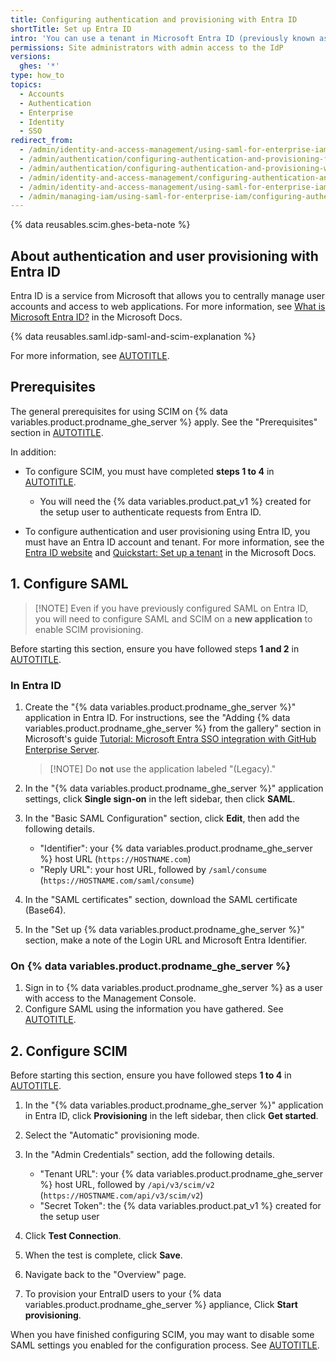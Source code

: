 ```yaml
---
title: Configuring authentication and provisioning with Entra ID
shortTitle: Set up Entra ID
intro: 'You can use a tenant in Microsoft Entra ID (previously known as Azure AD) as an identity provider (IdP) to centrally manage authentication and user provisioning for {% data variables.location.product_location %}.'
permissions: Site administrators with admin access to the IdP
versions:
  ghes: '*'
type: how_to
topics:
  - Accounts
  - Authentication
  - Enterprise
  - Identity
  - SSO
redirect_from:
  - /admin/identity-and-access-management/using-saml-for-enterprise-iam/configuring-authentication-and-provisioning-for-your-enterprise-using-azure-ad
  - /admin/authentication/configuring-authentication-and-provisioning-for-your-enterprise-using-azure-ad
  - /admin/authentication/configuring-authentication-and-provisioning-with-your-identity-provider/configuring-authentication-and-provisioning-for-your-enterprise-using-azure-ad
  - /admin/identity-and-access-management/configuring-authentication-and-provisioning-with-your-identity-provider/configuring-authentication-and-provisioning-for-your-enterprise-using-azure-ad
  - /admin/identity-and-access-management/using-saml-for-enterprise-iam/configuring-authentication-and-provisioning-for-your-enterprise-using-entra-id
  - /admin/managing-iam/using-saml-for-enterprise-iam/configuring-authentication-and-provisioning-for-your-enterprise-using-entra-id
---
```


{% data reusables.scim.ghes-beta-note %}

## About authentication and user provisioning with Entra ID

Entra ID is a service from Microsoft that allows you to centrally manage user accounts and access to web applications. For more information, see [What is Microsoft Entra ID?](https://learn.microsoft.com/entra/fundamentals/whatis) in the Microsoft Docs.

{% data reusables.saml.idp-saml-and-scim-explanation %}

For more information, see [AUTOTITLE](/admin/managing-iam/provisioning-user-accounts-with-scim/user-provisioning-with-scim-on-ghes).

## Prerequisites

The general prerequisites for using SCIM on {% data variables.product.prodname_ghe_server %} apply. See the "Prerequisites" section in [AUTOTITLE](/admin/managing-iam/provisioning-user-accounts-with-scim/configuring-scim-provisioning-for-users#prerequisites).

In addition:

* To configure SCIM, you must have completed **steps 1 to 4** in [AUTOTITLE](/admin/managing-iam/provisioning-user-accounts-with-scim/configuring-scim-provisioning-for-users).
  * You will need the {% data variables.product.pat_v1 %} created for the setup user to authenticate requests from Entra ID.

* To configure authentication and user provisioning using Entra ID, you must have an Entra ID account and tenant. For more information, see the [Entra ID website](https://www.microsoft.com/en-us/security/business/identity-access/microsoft-entra-id) and [Quickstart: Set up a tenant](https://learn.microsoft.com/entra/identity-platform/quickstart-create-new-tenant) in the Microsoft Docs.

## 1. Configure SAML

>[!NOTE] Even if you have previously configured SAML on Entra ID, you will need to configure SAML and SCIM on a **new application** to enable SCIM provisioning.

Before starting this section, ensure you have followed steps **1 and 2** in [AUTOTITLE](/admin/managing-iam/provisioning-user-accounts-with-scim/configuring-scim-provisioning-for-users).

### In Entra ID

1. Create the "{% data variables.product.prodname_ghe_server %}" application in Entra ID. For instructions, see the "Adding {% data variables.product.prodname_ghe_server %} from the gallery" section in Microsoft's guide [Tutorial: Microsoft Entra SSO integration with GitHub Enterprise Server](https://learn.microsoft.com/en-us/entra/identity/saas-apps/github-ae-tutorial#adding-github-enterprise-server-from-the-gallery).

   >[!NOTE] Do **not** use the application labeled "(Legacy)."

1. In the "{% data variables.product.prodname_ghe_server %}" application settings, click **Single sign-on** in the left sidebar, then click **SAML**.
1. In the "Basic SAML Configuration" section, click **Edit**, then add the following details.

   * "Identifier": your {% data variables.product.prodname_ghe_server %} host URL (`https://HOSTNAME.com`)
   * "Reply URL": your host URL, followed by `/saml/consume` (`https://HOSTNAME.com/saml/consume`)

1. In the "SAML certificates" section, download the SAML certificate (Base64).
1. In the "Set up {% data variables.product.prodname_ghe_server %}" section, make a note of the Login URL and Microsoft Entra Identifier.

### On {% data variables.product.prodname_ghe_server %}

1. Sign in to {% data variables.product.prodname_ghe_server %} as a user with access to the Management Console.
1. Configure SAML using the information you have gathered. See [AUTOTITLE](/admin/managing-iam/using-saml-for-enterprise-iam/configuring-saml-single-sign-on-for-your-enterprise#configuring-saml-sso).

## 2. Configure SCIM

Before starting this section, ensure you have followed steps **1 to 4** in [AUTOTITLE](/admin/managing-iam/provisioning-user-accounts-with-scim/configuring-scim-provisioning-for-users).

1. In the "{% data variables.product.prodname_ghe_server %}" application in Entra ID, click **Provisioning** in the left sidebar, then click **Get started**.
1. Select the "Automatic" provisioning mode.
1. In the "Admin Credentials" section, add the following details.

   * "Tenant URL": your {% data variables.product.prodname_ghe_server %} host URL, followed by `/api/v3/scim/v2` (`https://HOSTNAME.com/api/v3/scim/v2`)
   * "Secret Token": the {% data variables.product.pat_v1 %} created for the setup user
1. Click **Test Connection**.
1. When the test is complete, click **Save**.
1. Navigate back to the "Overview" page.
1. To provision your EntraID users to your {% data variables.product.prodname_ghe_server %} appliance, Click **Start provisioning**.

When you have finished configuring SCIM, you may want to disable some SAML settings you enabled for the configuration process. See [AUTOTITLE](/admin/managing-iam/provisioning-user-accounts-with-scim/configuring-scim-provisioning-for-users#6-disable-optional-settings).
